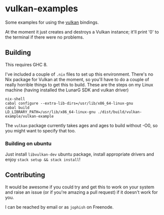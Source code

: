 # vulkan-examples

Some examples for using the
[vulkan](https://hackage.haskell.org/package/vulkan) bindings.

At the moment it just creates and destroys a Vulkan instance; it'll print '0'
to the terminal if there were no problems.

## Building

This requires GHC 8.

I've included a couple of `.nix` files to set up this environment. There's no
Nix package for Vulkan at the moment, so you'll have to do a couple of really
horrible things to get this to build. These are the steps on my Linux machine
(having installed the LunarG SDK and vulkan driver)

    nix-shell
    cabal configure --extra-lib-dirs=/usr/lib/x86_64-linux-gnu
    cabal build
    LD_LIBRARY_PATH=/usr/lib/x86_64-linux-gnu ./dist/build/vulkan-example/vulkan-example

The `vulkan` package currently takes ages and ages to build without -O0, so you
might want to specify that too.

### Building on ubuntu

Just install `libvulkan-dev` ubuntu package, install appropriate drivers
and enjoy `stack setup && stack install`!


## Contributing

It would be awesome if you could try and get this to work on your system and
raise an issue (or if you're amazing a pull request) if it doesn't work for
you.

I can be reached by email or as `jophish` on Freenode.
